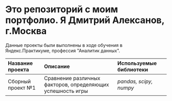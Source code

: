 # Это репозиторий с моим портфолио. Я Дмитрий Алексанов, г.Москва

Данные проекты были выполнены в ходе обучения в Яндекс.Практикуме, профессия "Аналитик данных".

| Название проекта  | Описание                                                   | Используемые библиотеки   |
| :---------------- | :--------------------------------------------------------- |:------------------------- |
| Сборный проект №1 | Сравнение различных факторов, определяющих успешность игры | *pandas, scipy, numpy*    |
